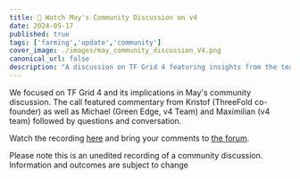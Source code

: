 ```yaml
---
title: 👀 Watch May's Community Discussion on v4
date: 2024-05-17
published: true
tags: ['farming','update','community']
cover_image: ./images/may_community_discussion_V4.png
canonical_url: false
description: "A discussion on TF Grid 4 featuring insights from the team, followed by Q&A."
---
```


We focused on TF Grid 4 and its implications in May's community discussion. The call featured commentary from Kristof (ThreeFold co-founder) as well as Michael (Green Edge, v4 Team) and Maximilian (v4 team) followed by questions and conversation.

Watch the recording [here](https://youtu.be/xg_QnJFXz78?si=MZx3fig-6n28gS0S) and bring your comments to [the forum](https://forum.threefold.io/t/watch-navigating-tf-grid-4-may-2024-community-discussion/4337).

Please note this is an unedited recording of a community discussion. Information and outcomes are subject to change